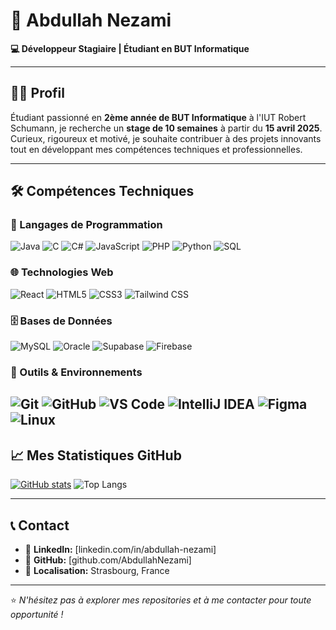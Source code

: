# 🚀 Abdullah Nezami  
**💻 Développeur Stagiaire | Étudiant en BUT Informatique**

---

## 👨‍🎓 Profil
Étudiant passionné en **2ème année de BUT Informatique** à l'IUT Robert Schumann, je recherche un **stage de 10 semaines** à partir du **15 avril 2025**. Curieux, rigoureux et motivé, je souhaite contribuer à des projets innovants tout en développant mes compétences techniques et professionnelles.

---

## 🛠️ Compétences Techniques

### 💾 Langages de Programmation
![Java](https://img.shields.io/badge/Java-%23ED8B00.svg?style=for-the-badge&logo=java&logoColor=white)
![C](https://img.shields.io/badge/C-%2300599C.svg?style=for-the-badge&logo=c&logoColor=white)
![C#](https://img.shields.io/badge/C%23-%23239120.svg?style=for-the-badge&logo=c-sharp&logoColor=white)
![JavaScript](https://img.shields.io/badge/JavaScript-%23F7DF1E.svg?style=for-the-badge&logo=javascript&logoColor=black)
![PHP](https://img.shields.io/badge/PHP-%23777BB4.svg?style=for-the-badge&logo=php&logoColor=white)
![Python](https://img.shields.io/badge/Python-%233776AB.svg?style=for-the-badge&logo=python&logoColor=white)
![SQL](https://img.shields.io/badge/SQL-%2300f.svg?style=for-the-badge&logo=mysql&logoColor=white)

### 🌐 Technologies Web
![React](https://img.shields.io/badge/React-%2320232a.svg?style=for-the-badge&logo=react&logoColor=%2361DAFB)
![HTML5](https://img.shields.io/badge/HTML5-%23E34F26.svg?style=for-the-badge&logo=html5&logoColor=white)
![CSS3](https://img.shields.io/badge/CSS3-%231572B6.svg?style=for-the-badge&logo=css3&logoColor=white)
![Tailwind CSS](https://img.shields.io/badge/Tailwind_CSS-%2338B2AC.svg?style=for-the-badge&logo=tailwind-css&logoColor=white)

### 🗄️ Bases de Données
![MySQL](https://img.shields.io/badge/MySQL-%2300f.svg?style=for-the-badge&logo=mysql&logoColor=white)
![Oracle](https://img.shields.io/badge/Oracle-%23F00000.svg?style=for-the-badge&logo=oracle&logoColor=white)
![Supabase](https://img.shields.io/badge/Supabase-%2303E76B.svg?style=for-the-badge&logo=supabase&logoColor=white)
![Firebase](https://img.shields.io/badge/Firebase-%23FFCA28.svg?style=for-the-badge&logo=firebase&logoColor=black)

### 🔧 Outils & Environnements
![Git](https://img.shields.io/badge/Git-%23F05033.svg?style=for-the-badge&logo=git&logoColor=white)
![GitHub](https://img.shields.io/badge/GitHub-%23121011.svg?style=for-the-badge&logo=github&logoColor=white)
![VS Code](https://img.shields.io/badge/VS_Code-%23007ACC.svg?style=for-the-badge&logo=visual-studio-code&logoColor=white)
![IntelliJ IDEA](https://img.shields.io/badge/IntelliJ_IDEA-%23000000.svg?style=for-the-badge&logo=intellij-idea&logoColor=white)
![Figma](https://img.shields.io/badge/Figma-%23F24E1E.svg?style=for-the-badge&logo=figma&logoColor=white)
![Linux](https://img.shields.io/badge/Linux-%23FCC624.svg?style=for-the-badge&logo=linux&logoColor=black)
---

## 📈 Mes Statistiques GitHub

[![GitHub stats](https://github-readme-stats.vercel.app/api?username=AbdullahPro2&show_icons=true&theme=radical)](https://github.com/AbdullahPro2/github-readme-stats)
![Top Langs](https://github-readme-stats.vercel.app/api/top-langs/?username=AbdullahPro2&layout=compact&theme=radical)

---

## 📞 Contact
- 💼 **LinkedIn:** [linkedin.com/in/abdullah-nezami]
- 🐙 **GitHub:** [github.com/AbdullahNezami]
- 📍 **Localisation:** Strasbourg, France
---

⭐ *N'hésitez pas à explorer mes repositories et à me contacter pour toute opportunité !*
